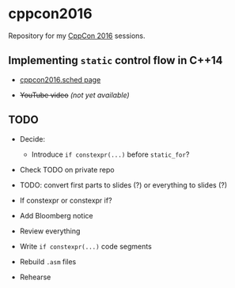 # cppcon2016

Repository for my [CppCon 2016](https://cppcon.org) sessions.


## Implementing `static` control flow in C++14

* [cppcon2016.sched page](https://cppcon2016.sched.org/event/750863265279a3e05b036ba61d38ebaf)

* ~~YouTube video~~ *(not yet available)*



## TODO

* Decide:
    * Introduce `if constexpr(...)` before `static_for`?

* Check TODO on private repo

* TODO: convert first parts to slides (?)
		or everything to slides (?)

* If constexpr or constexpr if?
* Add Bloomberg notice
* Review everything
* Write `if constexpr(...)` code segments
* Rebuild `.asm` files
* Rehearse